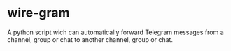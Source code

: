 # wire-gram
A python script wich can automatically forward Telegram messages from a channel, group or chat to another channel, group or chat.
